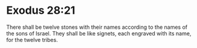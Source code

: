 # Exodus 28:21

There shall be twelve stones with their names according to the names of the sons of Israel. They shall be like signets, each engraved with its name, for the twelve tribes.
